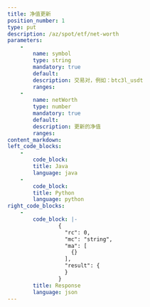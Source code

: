 ```yaml
---
title: 净值更新
position_number: 1
type: put
description: /az/spot/etf/net-worth
parameters:
    -
        name: symbol
        type: string
        mandatory: true
        default:
        description: 交易对，例如：btc3l_usdt
        ranges:
    -
        name: netWorth
        type: number
        mandatory: true
        default:
        description: 更新的净值
        ranges:
content_markdown:
left_code_blocks:
    -
        code_block:
        title: Java
        language: java
    -
        code_block:
        title: Python
        language: python
right_code_blocks:
    -
        code_block: |-
                {
                  "rc": 0,
                  "mc": "string",
                  "ma": [
                    {}
                  ],
                  "result": {
                  }
                }
        title: Response
        language: json
---
```



